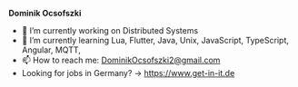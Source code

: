 **Dominik Ocsofszki** 
- 🔭 I’m currently working on Distributed Systems
- 🌱 I’m currently learning Lua, Flutter, Java, Unix, JavaScript, TypeScript, Angular, MQTT, 
- 📫 How to reach me: DominikOcsofszki2@gmail.com
- Looking for jobs in Germany? -> https://www.get-in-it.de

